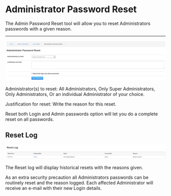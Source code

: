 # Administrator Password Reset

The Admin Password Reset tool will allow you to reset Administrators passwords with a given reason.

---

![Form](../../assets/user_admin/administrator_password_reset/form.png)

Administrator(s) to reset: All Administrators, Only Super Administrators, Only Administrators, Or an individual Administrator of your choice.

Justification for reset: Write the reason for this reset.

Reset both Login and Admin passwords option will let you do a complete reset on all passwords.

## Reset Log

![Log](../../assets/user_admin/administrator_password_reset/log.png)

The Reset log will display historical resets with the reasons given.

As an extra security precaution all Administrators passwords can be routinely reset and the reason logged.
Each affected Administrator will receive an e-mail with their new Login details.
